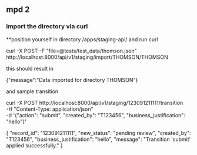 ## mpd 2


### import the directory via curl

**position yourself in directory /apps/staging-api/ and run curl

curl -X POST -F "file=@tests/test_data/thomson.json" \
  http://localhost:8000/api/v1/staging/import/THOMSON/THOMSON


this should result in

{"message":"Data imported for directory THOMSON"}


and sample transition

curl -X POST http://localhost:8000/api/v1/staging/123091211111/transition \
  -H "Content-Type: application/json" \
  -d '{"action": "submit", "created_by": "T123456", "business_justification": "hello"}'



  {
  "record_id": "123091211111",
  "new_status": "pending review",
  "created_by": "T123456",
  "business_justification": "hello",
  "message": "Transition 'submit' applied successfully."
}